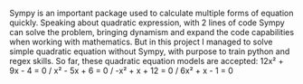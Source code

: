 Sympy is an important package used to calculate multiple forms of equation quickly.
Speaking about quadratic expression, with 2 lines of code Sympy can solve the problem, bringing dynamism and expand the
code capabilities when working with mathematics.
But in this project I managed to solve simple quadratic equation without Sympy, with purpose to train python and regex
skills.
So far, these quadratic equation models are accepted:
    12x² + 9x - 4 = 0   /
    x² - 5x + 6 = 0   /
    -x² + x + 12 = 0   /
    6x² + x - 1 = 0

